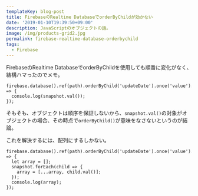 ```yaml
---
templateKey: blog-post
title: FirebaseのRealtime DatabaseでorderByChildが効かない
date: '2019-01-10T19:39:50+09:00'
description: JavaScriptのオブジェクトの話。
image: /img/products-grid2.jpg
permalink: firebase-realtime-database-orderbychild
tags:
  - Firebase
---
```

FirebaseのRealtime DatabaseでorderByChildを使用しても順番に変化がなく、結構ハマったのでメモ。

```
firebase.database().ref(path).orderByChild('updateDate').once('value').then((snapshot) => {
  console.log(snapshot.val());
});
```

そもそも、オブジェクトは順序を保証しないから、`snapshot.val()`の対象がオブジェクトの場合、その時点で`orderByChild()`が意味をなさないというのが結論。

これを解決するには、配列にするしかない。

```
firebase.database().ref(path).orderByChild('updateDate').once('value').then((snapshot) => {
  let array = [];
  snapshot.forEach(child => {
    array = [...array, child.val()];
  });
  console.log(array);
});
```
